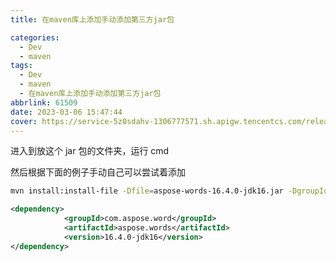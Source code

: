 ```yaml
---
title: 在maven库上添加手动添加第三方jar包

categories:
  - Dev
  - maven
tags:
  - Dev
  - maven
  - 在maven库上添加手动添加第三方jar包
abbrlink: 61509
date: 2023-03-06 15:47:44
cover: https://service-5z0sdahv-1306777571.sh.apigw.tencentcs.com/release/?uuid=72d6f84bc25b4599a346b54ce2f3dffb
---
```


进入到放这个 jar 包的文件夹，运行 cmd

然后根据下面的例子手动自己可以尝试着添加

```bash
mvn install:install-file -Dfile=aspose-words-16.4.0-jdk16.jar -DgroupId=com.aspose.word  -DartifactId=aspose.words -Dversion=16.4.0-jdk16 -Dpackaging=jar -DgeneratePom=true
```

```xml
<dependency>
			<groupId>com.aspose.word</groupId>
			<artifactId>aspose.words</artifactId>
			<version>16.4.0-jdk16</version>
</dependency>
```